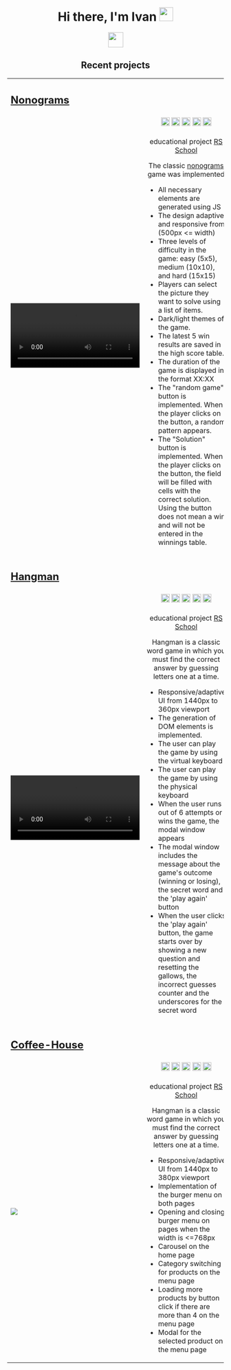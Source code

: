 <h1 align="center">Hi there, I'm Ivan
<img src="https://github.com/blackcater/blackcater/raw/main/images/Hi.gif" height="32"/></h1>

<div align="center">
  <a href="https://www.codewars.com/users/AishSI" title="Открыть профиль на Codewars">
    <img src="https://www.codewars.com/users/AishSI/badges/large" height="35px"/>
  </a>
</div>

<h2  align="center">Recent projects</h2>
<table>
  <tbody>
<!-- ! -->
   <tr>
     <tr>
      <td colspan="2">
        <h2 align="left"><a href="https://rolling-scopes-school.github.io/aishsi-JSFE2023Q4/nonograms/">Nonograms</a></h2>        
      </td>
    </tr>
    <tr>
      <td rowspan="3" width="50%">
        <video src="https://github.com/AishSI/AishSI/assets/45088867/940f0d72-8a4e-4c5b-967d-3d7e0109d0a1">          
      </td>
    </tr>
    <tr>
      <td>
        <div align="center">
          <img src="https://img.shields.io/badge/html5-%23E34F26.svg?style=for-the-badge&logo=html5&logoColor=white" height="20px"/>
          <img src="https://img.shields.io/badge/css3-%231572B6.svg?style=for-the-badge&logo=css3&logoColor=white" height="20px"/>
          <img src="https://img.shields.io/badge/javascript-%23323330.svg?style=for-the-badge&logo=javascript&logoColor=%23F7DF1E" height="20px"/>
          <img src="https://img.shields.io/badge/SASS-hotpink.svg?style=for-the-badge&logo=SASS&logoColor=white" height="20px"/>
          <img src="https://img.shields.io/badge/webpack-%238DD6F9.svg?style=for-the-badge&logo=webpack&logoColor=black" height="20px"/>
        </div>
      </td>
    </tr>
    <tr>
      <td>
        <!-- <p align="center"><b>About:</b></p> -->
        <p align="center">educational project <a href="https://rs.school/">RS School</a></p>
          <p align="center">The classic <a href="https://en.wikipedia.org/wiki/Nonogram">nonograms</a> game was implemented          
          <ul>
            <li>All necessary elements are generated using JS</li>
            <li>The design adaptive and responsive from (500px <= width)</li>
            <li>Three levels of difficulty in the game: easy (5x5), medium (10x10), and hard (15x15)</li>
            <li>Players can select the picture they want to solve using a list of items.</li>
            <li>Dark/light themes of the game.</li>
            <li>The latest 5 win results are saved in the high score table.</li>
            <li>The duration of the game is displayed in the format XX:XX</li>
            <li>The "random game" button is implemented. When the player clicks on the button, a random pattern appears.</li>
            <li>The "Solution" button is implemented. When the player clicks on the button, the field will be filled with cells with the correct solution. Using the button does not mean a win and will not be entered in the winnings table.</li>
          </ul>
        </p>
      </td>
    </tr>
<!-- ! -->
   <tr>
     <tr>
      <td colspan="2">
        <h2 align="left"><a href="https://rolling-scopes-school.github.io/aishsi-JSFE2023Q4/hangman/">Hangman</a></h2>        
      </td>
    </tr>
    <tr>
      <td rowspan="3" width="30%">
        <video src="https://github.com/AishSI/AishSI/assets/45088867/f36379bb-0c6c-40dc-abda-521a08a5f96f">
      </td>
    </tr>
    <tr>
      <td>
        <div align="center">
          <img src="https://img.shields.io/badge/html5-%23E34F26.svg?style=for-the-badge&logo=html5&logoColor=white" height="20px"/>
          <img src="https://img.shields.io/badge/css3-%231572B6.svg?style=for-the-badge&logo=css3&logoColor=white" height="20px"/>
          <img src="https://img.shields.io/badge/javascript-%23323330.svg?style=for-the-badge&logo=javascript&logoColor=%23F7DF1E" height="20px"/>
          <img src="https://img.shields.io/badge/SASS-hotpink.svg?style=for-the-badge&logo=SASS&logoColor=white" height="20px"/>
          <img src="https://img.shields.io/badge/webpack-%238DD6F9.svg?style=for-the-badge&logo=webpack&logoColor=black" height="20px"/>
        </div>
      </td>
    </tr>
    <tr>
      <td>
        <!-- <p align="center"><b>About:</b></p> -->
        <p align="center">educational project <a href="https://rs.school/">RS School</a></p>
          <p align="center">
          Hangman is a classic word game in which you must find the correct answer by guessing letters one at a time.
          <ul>
          <li>Responsive/adaptive UI from 1440px to 360px viewport</li>
          <li>The generation of DOM elements is implemented. </li>
          <li>The user can play the game by using the virtual keyboard</li>
          <li>The user can play the game by using the physical keyboard</li>
          <li>When the user runs out of 6 attempts or wins the game, the modal window appears</li>
          <li>The modal window includes the message about the game's outcome (winning or losing), the secret word and the 'play again' button</li>
          <li>When the user clicks the 'play again' button, the game starts over by showing a new question and resetting the gallows, the incorrect guesses counter and the underscores for the secret word</li>
          </ul>
        </p>
      </td>
    </tr>
<!-- ! -->
  <tr>
   <tr>
     <tr>
      <td colspan="2">
        <h2 align="left"><a href="https://rolling-scopes-school.github.io/aishsi-JSFE2023Q4/coffee-house/">Coffee-House</a></h2>  
      </td>
    </tr>
    <tr>
      <td rowspan="3" width="30%">
<!--         <video src="https://github.com/AishSI/AishSI/assets/45088867/9a80da42-2522-4445-9e3a-7553dca76760">   -->
        <img src="https://github.com/AishSI/AishSI/assets/45088867/d886a766-3a4f-47a7-99b4-29e718e039fb"/>
      </td>
    </tr>
    <tr>
      <td>
        <div align="center">
          <img src="https://img.shields.io/badge/html5-%23E34F26.svg?style=for-the-badge&logo=html5&logoColor=white" height="20px"/>
          <img src="https://img.shields.io/badge/css3-%231572B6.svg?style=for-the-badge&logo=css3&logoColor=white" height="20px"/>
          <img src="https://img.shields.io/badge/javascript-%23323330.svg?style=for-the-badge&logo=javascript&logoColor=%23F7DF1E" height="20px"/>
          <img src="https://img.shields.io/badge/SASS-hotpink.svg?style=for-the-badge&logo=SASS&logoColor=white" height="20px"/>
          <img src="https://img.shields.io/badge/webpack-%238DD6F9.svg?style=for-the-badge&logo=webpack&logoColor=black" height="20px"/>
        </div>
      </td>
    </tr>
    <tr>
      <td>
        <!-- <p align="center"><b>About:</b></p> -->
        <p align="center">educational project <a href="https://rs.school/">RS School</a></p>
          <p align="center">
          Hangman is a classic word game in which you must find the correct answer by guessing letters one at a time.
          <ul>
          <li>Responsive/adaptive UI from 1440px to 380px viewport</li>
          <li>Implementation of the burger menu on both pages</li>
          <li>Opening and closing burger menu on pages when the width is <=768px</li>
          <li>Carousel on the home page</li>
          <li>Category switching for products on the menu page</li>
          <li>Loading more products by button click if there are more than 4 on the menu page</li>
          <li>Modal for the selected product on the menu page</li>
          </ul>
        </p>
      </td>
    </tr>
<!-- ! -->
  </tr>

  </tbody>
  </table>
